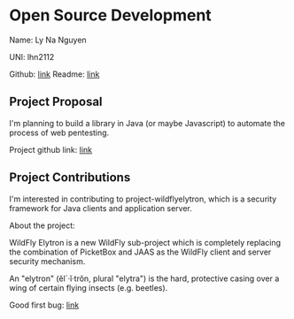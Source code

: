 # Open Source Development

Name: Ly Na Nguyen

UNI: lhn2112

Github: [link](https://github.com/Lynanguyen0515)
Readme: [link](https://github.com/Lynanguyen0515/Lynanguyen0515)

## Project Proposal
I'm planning to build a library in Java (or maybe Javascript) to automate the process of web pentesting. 

Project github link: [link](https://github.com/Lynanguyen0515/pepe-pentest)

## Project Contributions
I'm interested in contributing to  project-wildflyelytron, which is a security framework for Java clients and application server.

About the project: 

WildFly Elytron is a new WildFly sub-project which is completely replacing the combination of PicketBox and JAAS as the WildFly client and server security mechanism.

An "elytron" (ĕl´·ĭ·trŏn, plural "elytra") is the hard, protective casing over a wing of certain flying insects (e.g. beetles).

Good first bug: [link](https://issues.redhat.com/browse/ELY-2310?filter=12383825)


